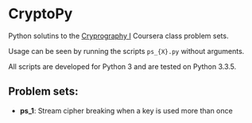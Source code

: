 CryptoPy
========

Python solutins to the [Cryprography I][1] Coursera class problem sets.

Usage can be seen by running the scripts `ps_{X}.py` without arguments.

All scripts are developed for Python 3 and are tested on Python 3.3.5.

Problem sets:
-------

- **ps_1**: Stream cipher breaking when a key is used more than once

[1]: https://www.coursera.org/course/crypto "Crptography I"
